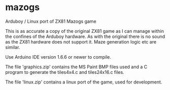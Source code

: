 # mazogs
Arduboy / Linux port of ZX81 Mazogs game

This is as accurate a copy of the original ZX81 game as I can manage within
the confines of the Arduboy hardware. As with the original there is no sound as the ZX81 hardware does not support it. Maze generation logic etc are similar.

Use Arduino IDE version 1.6.6 or newer to compile.

The file 'graphics.zip' contains the MS Paint BMP files used and a C program
to generate the tiles4x4.c and tiles24x16.c files.

The file 'linux.zip' contains a linux port of the game, used for development.

